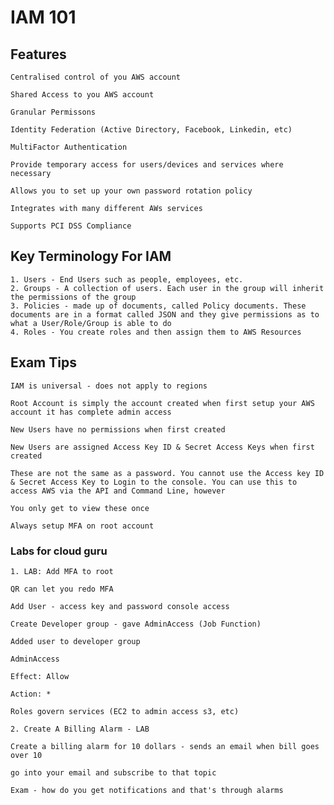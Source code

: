 # IAM 101

## Features

    Centralised control of you AWS account

    Shared Access to you AWS account

    Granular Permissons

    Identity Federation (Active Directory, Facebook, Linkedin, etc)

    MultiFactor Authentication

    Provide temporary access for users/devices and services where necessary

    Allows you to set up your own password rotation policy

    Integrates with many different AWs services

    Supports PCI DSS Compliance

## Key Terminology For IAM

    1. Users - End Users such as people, employees, etc.
    2. Groups - A collection of users. Each user in the group will inherit the permissions of the group
    3. Policies - made up of documents, called Policy documents. These documents are in a format called JSON and they give permissions as to what a User/Role/Group is able to do
    4. Roles - You create roles and then assign them to AWS Resources

## Exam Tips

    IAM is universal - does not apply to regions

    Root Account is simply the account created when first setup your AWS account it has complete admin access

    New Users have no permissions when first created

    New Users are assigned Access Key ID & Secret Access Keys when first created

    These are not the same as a password. You cannot use the Access key ID & Secret Access Key to Login to the console. You can use this to access AWS via the API and Command Line, however

    You only get to view these once

    Always setup MFA on root account

### Labs for cloud guru

    1. LAB: Add MFA to root

    QR can let you redo MFA

    Add User - access key and password console access

    Create Developer group - gave AdminAccess (Job Function)

    Added user to developer group

    AdminAccess 

    Effect: Allow

    Action: *

    Roles govern services (EC2 to admin access s3, etc)

    2. Create A Billing Alarm - LAB

    Create a billing alarm for 10 dollars - sends an email when bill goes over 10

    go into your email and subscribe to that topic

    Exam - how do you get notifications and that's through alarms
